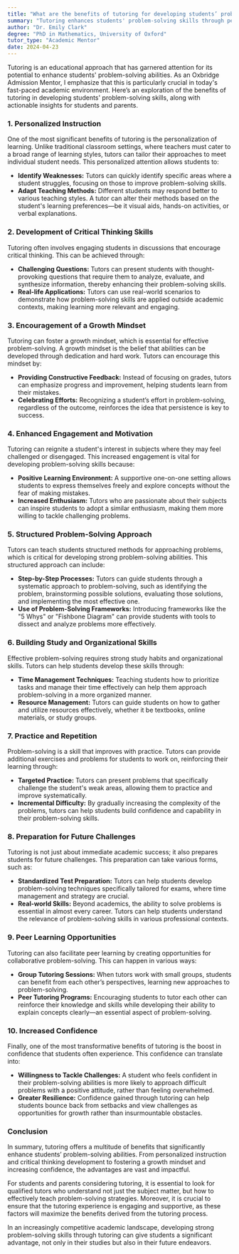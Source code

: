 ```yaml
---
title: "What are the benefits of tutoring for developing students’ problem-solving abilities?"
summary: "Tutoring enhances students' problem-solving skills through personalized instruction, tailored strategies, and focused support for academic success."
author: "Dr. Emily Clark"
degree: "PhD in Mathematics, University of Oxford"
tutor_type: "Academic Mentor"
date: 2024-04-23
---
```


Tutoring is an educational approach that has garnered attention for its potential to enhance students' problem-solving abilities. As an Oxbridge Admission Mentor, I emphasize that this is particularly crucial in today's fast-paced academic environment. Here’s an exploration of the benefits of tutoring in developing students' problem-solving skills, along with actionable insights for students and parents.

### 1. Personalized Instruction

One of the most significant benefits of tutoring is the personalization of learning. Unlike traditional classroom settings, where teachers must cater to a broad range of learning styles, tutors can tailor their approaches to meet individual student needs. This personalized attention allows students to:

- **Identify Weaknesses:** Tutors can quickly identify specific areas where a student struggles, focusing on those to improve problem-solving skills.
- **Adapt Teaching Methods:** Different students may respond better to various teaching styles. A tutor can alter their methods based on the student's learning preferences—be it visual aids, hands-on activities, or verbal explanations.

### 2. Development of Critical Thinking Skills

Tutoring often involves engaging students in discussions that encourage critical thinking. This can be achieved through:

- **Challenging Questions:** Tutors can present students with thought-provoking questions that require them to analyze, evaluate, and synthesize information, thereby enhancing their problem-solving skills.
- **Real-life Applications:** Tutors can use real-world scenarios to demonstrate how problem-solving skills are applied outside academic contexts, making learning more relevant and engaging.

### 3. Encouragement of a Growth Mindset

Tutoring can foster a growth mindset, which is essential for effective problem-solving. A growth mindset is the belief that abilities can be developed through dedication and hard work. Tutors can encourage this mindset by:

- **Providing Constructive Feedback:** Instead of focusing on grades, tutors can emphasize progress and improvement, helping students learn from their mistakes.
- **Celebrating Efforts:** Recognizing a student’s effort in problem-solving, regardless of the outcome, reinforces the idea that persistence is key to success.

### 4. Enhanced Engagement and Motivation

Tutoring can reignite a student's interest in subjects where they may feel challenged or disengaged. This increased engagement is vital for developing problem-solving skills because:

- **Positive Learning Environment:** A supportive one-on-one setting allows students to express themselves freely and explore concepts without the fear of making mistakes.
- **Increased Enthusiasm:** Tutors who are passionate about their subjects can inspire students to adopt a similar enthusiasm, making them more willing to tackle challenging problems.

### 5. Structured Problem-Solving Approach

Tutors can teach students structured methods for approaching problems, which is critical for developing strong problem-solving abilities. This structured approach can include:

- **Step-by-Step Processes:** Tutors can guide students through a systematic approach to problem-solving, such as identifying the problem, brainstorming possible solutions, evaluating those solutions, and implementing the most effective one.
- **Use of Problem-Solving Frameworks:** Introducing frameworks like the "5 Whys" or "Fishbone Diagram" can provide students with tools to dissect and analyze problems more effectively.

### 6. Building Study and Organizational Skills

Effective problem-solving requires strong study habits and organizational skills. Tutors can help students develop these skills through:

- **Time Management Techniques:** Teaching students how to prioritize tasks and manage their time effectively can help them approach problem-solving in a more organized manner.
- **Resource Management:** Tutors can guide students on how to gather and utilize resources effectively, whether it be textbooks, online materials, or study groups.

### 7. Practice and Repetition

Problem-solving is a skill that improves with practice. Tutors can provide additional exercises and problems for students to work on, reinforcing their learning through:

- **Targeted Practice:** Tutors can present problems that specifically challenge the student's weak areas, allowing them to practice and improve systematically.
- **Incremental Difficulty:** By gradually increasing the complexity of the problems, tutors can help students build confidence and capability in their problem-solving skills.

### 8. Preparation for Future Challenges

Tutoring is not just about immediate academic success; it also prepares students for future challenges. This preparation can take various forms, such as:

- **Standardized Test Preparation:** Tutors can help students develop problem-solving techniques specifically tailored for exams, where time management and strategy are crucial.
- **Real-world Skills:** Beyond academics, the ability to solve problems is essential in almost every career. Tutors can help students understand the relevance of problem-solving skills in various professional contexts.

### 9. Peer Learning Opportunities

Tutoring can also facilitate peer learning by creating opportunities for collaborative problem-solving. This can happen in various ways:

- **Group Tutoring Sessions:** When tutors work with small groups, students can benefit from each other’s perspectives, learning new approaches to problem-solving.
- **Peer Tutoring Programs:** Encouraging students to tutor each other can reinforce their knowledge and skills while developing their ability to explain concepts clearly—an essential aspect of problem-solving.

### 10. Increased Confidence

Finally, one of the most transformative benefits of tutoring is the boost in confidence that students often experience. This confidence can translate into:

- **Willingness to Tackle Challenges:** A student who feels confident in their problem-solving abilities is more likely to approach difficult problems with a positive attitude, rather than feeling overwhelmed.
- **Greater Resilience:** Confidence gained through tutoring can help students bounce back from setbacks and view challenges as opportunities for growth rather than insurmountable obstacles.

### Conclusion

In summary, tutoring offers a multitude of benefits that significantly enhance students’ problem-solving abilities. From personalized instruction and critical thinking development to fostering a growth mindset and increasing confidence, the advantages are vast and impactful. 

For students and parents considering tutoring, it is essential to look for qualified tutors who understand not just the subject matter, but how to effectively teach problem-solving strategies. Moreover, it is crucial to ensure that the tutoring experience is engaging and supportive, as these factors will maximize the benefits derived from the tutoring process.

In an increasingly competitive academic landscape, developing strong problem-solving skills through tutoring can give students a significant advantage, not only in their studies but also in their future endeavors.
    